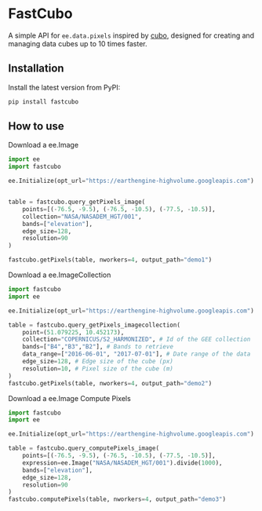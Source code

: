 # FastCubo

A simple API for `ee.data.pixels` inspired by [cubo](https://github.com/ESDS-Leipzig/cubo), designed for creating and managing data cubes up to 10 times faster.

## Installation

Install the latest version from PyPI:

```bash
pip install fastcubo
```

## How to use


Download a ee.Image

```python
import ee
import fastcubo

ee.Initialize(opt_url="https://earthengine-highvolume.googleapis.com")


table = fastcubo.query_getPixels_image(
    points=[(-76.5, -9.5), (-76.5, -10.5), (-77.5, -10.5)],
    collection="NASA/NASADEM_HGT/001",
    bands=["elevation"],
    edge_size=128,
    resolution=90
)

fastcubo.getPixels(table, nworkers=4, output_path="demo1")
```

Download a ee.ImageCollection

```python
import fastcubo
import ee

ee.Initialize(opt_url="https://earthengine-highvolume.googleapis.com")

table = fastcubo.query_getPixels_imagecollection(
    point=(51.079225, 10.452173),
    collection="COPERNICUS/S2_HARMONIZED", # Id of the GEE collection
    bands=["B4","B3","B2"], # Bands to retrieve
    data_range=["2016-06-01", "2017-07-01"], # Date range of the data
    edge_size=128, # Edge size of the cube (px)
    resolution=10, # Pixel size of the cube (m)
)
fastcubo.getPixels(table, nworkers=4, output_path="demo2")
```


Download a ee.Image Compute Pixels

```python
import fastcubo
import ee

ee.Initialize(opt_url="https://earthengine-highvolume.googleapis.com")

table = fastcubo.query_computePixels_image(
    points=[(-76.5, -9.5), (-76.5, -10.5), (-77.5, -10.5)],
    expression=ee.Image("NASA/NASADEM_HGT/001").divide(1000),
    bands=["elevation"],
    edge_size=128,
    resolution=90
)
fastcubo.computePixels(table, nworkers=4, output_path="demo3")
```
